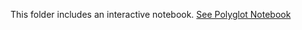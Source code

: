 This folder includes an interactive notebook.
[See Polyglot Notebook](https://devblogs.microsoft.com/dotnet/dotnet-interactive-notebooks-is-now-polyglot-notebooks/)